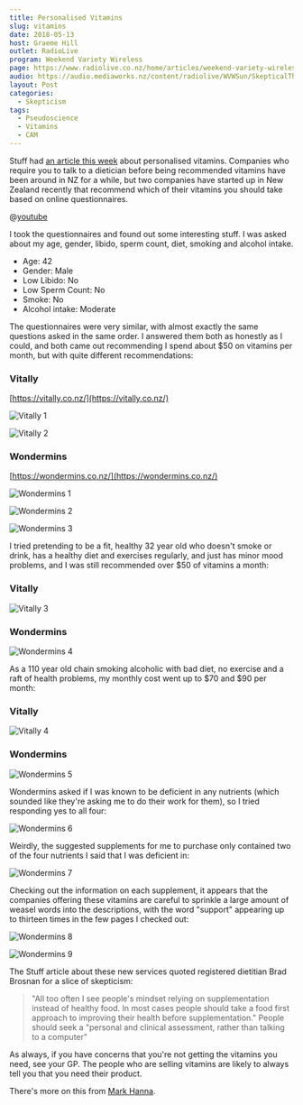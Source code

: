 ```yaml
---
title: Personalised Vitamins
slug: vitamins
date: 2018-05-13
host: Graeme Hill
outlet: RadioLive
program: Weekend Variety Wireless
page: https://www.radiolive.co.nz/home/articles/weekend-variety-wireless/2018/05/skeptical-thoughts--healing-crystals---wondermins.html
audio: https://audio.mediaworks.nz/content/radiolive/WVWSun/SkepticalThoughts13_05_18.mp3
layout: Post
categories:
  - Skepticism
tags:
  - Pseudoscience
  - Vitamins
  - CAM
---
```


Stuff had [an article this week](https://www.stuff.co.nz/life-style/well-good/teach-me/103568893/the-rise-of-personalised-vitamin-services-in-new-zealand) about personalised vitamins. Companies who require you to talk to a dietician before being recommended vitamins have been around in NZ for a while, but two companies have started up in New Zealand recently that recommend which of their vitamins you should take based on online questionnaires.

<!-- more -->

@[youtube](https://youtu.be/YrKAxvuMKVg)

I took the questionnaires and found out some interesting stuff. I was asked about my age, gender, libido, sperm count, diet, smoking and alcohol intake.

- Age: 42
- Gender: Male
- Low Libido: No
- Low Sperm Count: No
- Smoke: No
- Alcohol intake: Moderate

The questionnaires were very similar, with almost exactly the same questions asked in the same order. I answered them both as honestly as I could, and both came out recommending I spend about $50 on vitamins per month, but with quite different recommendations:

### Vitally

[https://vitally.co.nz/](https://vitally.co.nz/)

![Vitally 1](./images/image1.png)

![Vitally 2](./images/image2.png)

### Wondermins

[https://wondermins.co.nz/](https://wondermins.co.nz/)

![Wondermins 1](./images/image3.png)

![Wondermins 2](./images/image4.png)

![Wondermins 3](./images/image5.png)

I tried pretending to be a fit, healthy 32 year old who doesn't smoke or drink, has a healthy diet and exercises regularly, and just has minor mood problems, and I was still recommended over $50 of vitamins a month:

### Vitally

![Vitally 3](./images/image6.png)

### Wondermins

![Wondermins 4](./images/image7.png)

As a 110 year old chain smoking alcoholic with bad diet, no exercise and a raft of health problems, my monthly cost went up to $70 and $90 per month:

### Vitally

![Vitally 4](./images/image8.png)

### Wondermins

![Wondermins 5](./images/image9.png)

Wondermins asked if I was known to be deficient in any nutrients (which sounded like they're asking me to do their work for them), so I tried responding yes to all four:

![Wondermins 6](./images/image10.png)

Weirdly, the suggested supplements for me to purchase only contained two of the four nutrients I said that I was deficient in:

![Wondermins 7](./images/image11.png)

Checking out the information on each supplement, it appears that the companies offering these vitamins are careful to sprinkle a large amount of weasel words into the descriptions, with the word "support" appearing up to thirteen times in the few pages I checked out:

![Wondermins 8](./images/image12.png)

![Wondermins 9](./images/image13.png)

The Stuff article about these new services quoted registered dietitian Brad Brosnan for a slice of skepticism:

> "All too often I see people's mindset relying on supplementation instead of healthy food. In most cases people should take a food first approach to improving their health before supplementation." People should seek a "personal and clinical assessment, rather than talking to a computer"

As always, if you have concerns that you're not getting the vitamins you need, see your GP. The people who are selling vitamins are likely to always tell you that you need their product.

There's more on this from [Mark Hanna](https://sciblogs.co.nz/honestuniverse/2018/05/08/personalised-supplements/).
